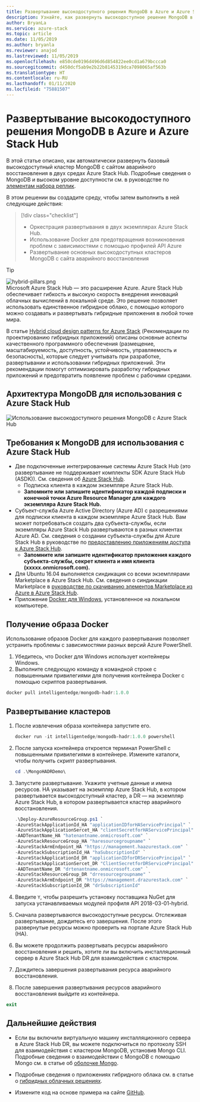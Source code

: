 ```yaml
---
title: Развертывание высокодоступного решения MongoDB в Azure и Azure Stack Hub
description: Узнайте, как развернуть высокодоступное решение MongoDB в Azure и Azure Stack Hub
author: BryanLa
ms.service: azure-stack
ms.topic: article
ms.date: 11/05/2019
ms.author: bryanla
ms.reviewer: anajod
ms.lastreviewed: 11/05/2019
ms.openlocfilehash: e850cde0196d496d6d854822ee0cd1a679bccca0
ms.sourcegitcommit: d450dcf5ab9e2b22b8145319dca7098065af563b
ms.translationtype: HT
ms.contentlocale: ru-RU
ms.lasthandoff: 01/11/2020
ms.locfileid: "75881507"
---
```

# <a name="deploy-a-highly-available-mongodb-solution-to-azure-and-azure-stack-hub"></a>Развертывание высокодоступного решения MongoDB в Azure и Azure Stack Hub

В этой статье описано, как автоматически развернуть базовый высокодоступный кластер MongoDB с сайтом аварийного восстановления в двух средах Azure Stack Hub. Подробные сведения о MongoDB и высоком уровне доступности см. в руководстве по [элементам набора реплик](https://docs.mongodb.com/manual/core/replica-set-members/).

В этом решении вы создадите среду, чтобы затем выполнить в ней следующие действия:

> [!div class="checklist"]
> - Оркестрация развертывания в двух экземплярах Azure Stack Hub.
> - Использование Docker для предотвращения возникновения проблем с зависимостями с помощью профилей API Azure
> - Развертывание основных высокодоступных кластеров MongoDB с сайта аварийного восстановления


> [!Tip]  
> ![hybrid-pillars.png](./media/solution-deployment-guide-cross-cloud-scaling/hybrid-pillars.png)  
> Microsoft Azure Stack Hub — это расширение Azure. Azure Stack Hub обеспечивает гибкость и высокую скорость внедрения инноваций облачных вычислений в локальной среде. Это решение позволяет использовать единственное гибридное облако, с помощью которого можно создавать и развертывать гибридные приложения в любой точке мира.  
> 
> В статье [Hybrid cloud design patterns for Azure Stack](overview-app-design-considerations.md) (Рекомендации по проектированию гибридных приложений) описаны основные аспекты качественного программного обеспечения (размещение, масштабируемость, доступность, устойчивость, управляемость и безопасность), которые следует учитывать при разработке, развертывании и использовании гибридных приложений. Эти рекомендации помогут оптимизировать разработку гибридных приложений и предотвратить появление проблем с рабочими средами.



## <a name="architecture-for-mongodb-with-azure-stack-hub"></a>Архитектура MongoDB для использования с Azure Stack Hub

![Использование высокодоступного решения MongoDB с Azure Stack Hub](media/solution-deployment-guide-mongodb-ha/image1.png)

## <a name="prerequisites-for-mongodb-with-azure-stack-hub"></a>Требования к MongoDB для использования с Azure Stack Hub

  - Две подключенные интегрированные системы Azure Stack Hub (это развертывание не поддерживает комплекты SDK Azure Stack Hub (ASDK)). См. сведения об [Azure Stack Hub](https://azure.microsoft.com/overview/azure-stack/).
      - Подписка клиента в каждом экземпляре Azure Stack Hub.    
      - **Запомните или запишите идентификатор каждой подписки и конечной точки Azure Resource Manager для каждого экземпляра Azure Stack Hub.**
  - Субъект-служба Azure Active Directory (Azure AD) с разрешениями для подписки клиента в каждом экземпляре Azure Stack Hub. Вам может потребоваться создать два субъекта-службы, если экземпляры Azure Stack Hub развертываются в разных клиентах Azure AD. См. сведения о создании субъекта-службы для Azure Stack Hub в руководстве по [предоставлению приложениям доступа к Azure Stack Hub](https://docs.microsoft.com/azure-stack/user/azure-stack-create-service-principals).    
      - **Запомните или запишите идентификатор приложения каждого субъекта-службы, секрет клиента и имя клиента (xxxxx.onmicrosoft.com).**
  - Для Ubuntu 16.04 выполняется синдикация со всеми экземплярами Marketplace в Azure Stack Hub. См. сведения о синдикации Marketplace в [руководстве по скачиванию элементов Marketplace из Azure в Azure Stack Hub](https://docs.microsoft.com/azure-stack/operator/azure-stack-download-azure-marketplace-item).
  - Приложение [Docker для Windows](https://docs.docker.com/docker-for-windows/), установленное на локальном компьютере.

## <a name="get-the-docker-image"></a>Получение образа Docker

Использование образов Docker для каждого развертывания позволяет устранить проблемы с зависимостями разных версий Azure PowerShell.
1.  Убедитесь, что Docker для Windows использует контейнеры Windows.
2.  Выполните следующую команду в командной строке с повышенными привилегиями для получения контейнера Docker с помощью скриптов развертывания.
```powershell  
docker pull intelligentedge/mongodb-hadr:1.0.0
```

## <a name="deploy-the-clusters"></a>Развертывание кластеров

1.  После извлечения образа контейнера запустите его.

    ```powershell  
    docker run -it intelligentedge/mongodb-hadr:1.0.0 powershell
    ```

2.  После запуска контейнера откроется терминал PowerShell с повышенными привилегиями в контейнере. Измените каталоги, чтобы получить скрипт развертывания.

    ```powershell  
    cd .\MongoHADRDemo\
    ```

3.  Запустите развертывание. Укажите учетные данные и имена ресурсов. HA указывает на экземпляр Azure Stack Hub, в котором развертывается высокодоступный кластер, а DR — на экземпляр Azure Stack Hub, в котором развертывается кластер аварийного восстановления.

    ```powershell
    .\Deploy-AzureResourceGroup.ps1 `
    -AzureStackApplicationId_HA "applicationIDforHAServicePrincipal" `
    -AzureStackApplicationSercet_HA "clientSecretforHAServicePrincipal" `
    -AADTenantName_HA "hatenantname.onmicrosoft.com" `
    -AzureStackResourceGroup_HA "haresourcegroupname" `
    -AzureStackArmEndpoint_HA "https://management.haazurestack.com" `
    -AzureStackSubscriptionId_HA "haSubscriptionId" `
    -AzureStackApplicationId_DR "applicationIDforDRServicePrincipal" `
    -AzureStackApplicationSercet_DR "ClientSecretforDRServicePrincipal" `
    -AADTenantName_DR "drtenantname.onmicrosoft.com" `
    -AzureStackResourceGroup_DR "drresourcegroupname" `
    -AzureStackArmEndpoint_DR "https://management.drazurestack.com" `
    -AzureStackSubscriptionId_DR "drSubscriptionId"
    ```

4.  Введите `Y`, чтобы разрешить установку поставщика NuGet для запуска устанавливаемых модулей профиля API 2018-03-01-hybrid.

5.  Сначала развертываются высокодоступные ресурсы. Отслеживая развертывание, дождитесь его завершения. После этого развернутые ресурсы можно проверить на портале Azure Stack Hub (HA). 

6.  Вы можете продолжить развертывать ресурсы аварийного восстановления и решить, хотите ли вы включить инсталляционный сервер в Azure Stack Hub DR для взаимодействия с кластером.

7.  Дождитесь завершения развертывания ресурса аварийного восстановления.

8.  После завершения развертывания ресурсов аварийного восстановления выйдите из контейнера.

  ```powershell
  exit
  ```

## <a name="next-steps"></a>Дальнейшие действия

  - Если вы включили виртуальную машину инсталляционного сервера в Azure Stack Hub DR, вы можете подключиться по протоколу SSH для взаимодействия с кластером MongoDB, установив Mongo CLI. Подробные сведения о взаимодействии с MongoDB с помощью Mongo см. в статье об [оболочке Mongo](https://docs.mongodb.com/manual/mongo/).

  - Подробные сведения о приложениях гибридного облака см. в статье о [гибридных облачных решениях](https://aka.ms/azsdevtutorials).

  - Измените код на основе примера на сайте [GitHub](https://github.com/Azure-Samples/azure-intelligent-edge-patterns).
